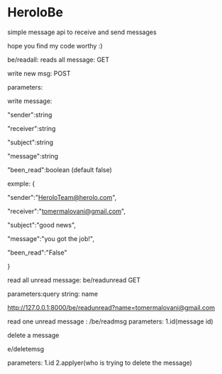 # HeroloBe

simple message api to receive and send messages

hope you find my code worthy :)

be/readall: reads all message:
GET


write new msg:
POST

parameters:

write message:

"sender":string
 
 "receiver":string
 
 "subject":string
 
 "message":string

 "been_read":boolean (default false)


exmple:
{
 
 "sender":"HeroloTeam@herolo.com",
 
 "receiver":"tomermalovani@gmail.com",
 
 "subject":"good news",
 
 "message":"you got the job!",

 "been_read":"False"

 
}


read all unread message:
be/readunread
GET

parameters:query string: name


http://127.0.0.1:8000/be/readunread?name=tomermalovani@gmail.com

read one unread message :
/be/readmsg
parameters:
1.id(message id)


delete a message

e/deletemsg

parameters:
1.id
2.applyer(who is trying to delete the message)
